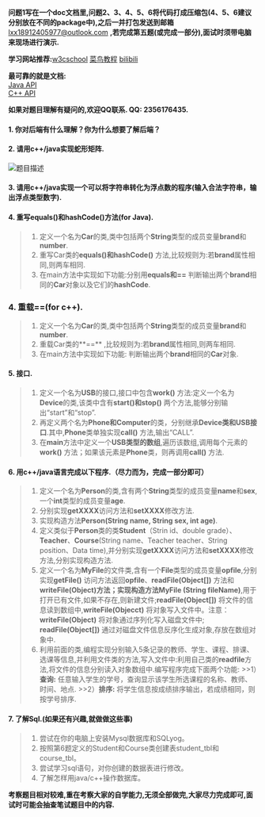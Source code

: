 **问题1写在一个doc文档里,问题2、3、4、5、6将代码打成压缩包(4、5、6建议分别放在不同的package中),之后一并打包发送到邮箱**lxx18912405977@outlook.com **,若完成第五题(或完成一部分),面试时须带电脑来现场进行演示.**

**学习网站推荐:**[w3cschool](https://www.w3cschool.cn/) [菜鸟教程](https://www.runoob.com/) [bilibili](https://www.bilibili.com)

**最可靠的就是文档:**<br>[Java API](https://docs.oracle.com/en/java/javase/18/docs/api/index.html) <br>[C++ API](https://www.apiref.com/cpp-zh/index.html)

**如果对题目理解有疑问的,欢迎QQ联系. QQ: 2356176435.**

#### 1. 你对后端有什么理解？你为什么想要了解后端？

#### 2. 请用c++/java实现蛇形矩阵.
![题目描述](https://i0.hdslb.com/bfs/album/21a108194a2c34b03edf1926a74c1cf04fdf03ee.png)

#### 3. 请用c++/java实现一个可以将字符串转化为浮点数的程序(输入合法字符串，输出浮点类型数字).

#### 4. 重写equals()和hashCode()方法(for Java).
>1) 定义一个名为**Car**的类,类中包括两个**String**类型的成员变量**brand**和**number**.
>2) 重写Car类的**equals()和hashCode()** 方法,比较规则为:若**brand**属性相同,则两车相同.
>3) 在main方法中实现如下功能:分别用**equals和==** 判断输出两个**brand**相同的**Car**对象以及它们的**hashCode**.

### 4. 重载==(for c++).
>1) 定义一个名为**Car**的类,类中包括两个**String**类型的成员变量**brand**和**number**.
>2) 重载Car类的**==** ,比较规则为:若**brand**属性相同,则两车相同.
>3) 在main方法中实现如下功能: 判断输出两个**brand**相同的**Car**对象.
	

#### 5. 接口.
>1) 定义一个名为**USB**的接口,接口中包含**work()** 方法:定义一个名为**Device**的类,该类中含有**start()和stop()** 两个方法,能够分别输出“start”和“stop”.
>2) 再定义两个名为**Phone和Computer**的类，分别继承**Device类和USB接口**.其中,**Phone**类单独实现**call()** 方法,输出“CALL”.
>3) 在**main**方法中定义一个**USB类型的数组**,遍历该数组,调用每个元素的**work()** 方法；如果该元素是**Phone**类，则再调用**call()** 方法.

#### 6. 用c++/java语言完成以下程序.（尽力而为，完成一部分即可）
>1) 定义一个名为**Person**的类,含有两个**String**类型的成员变量**name**和**sex**,一个**int**类型的成员变量**age**.
>2) 分别实现**getXXXX**访问方法和**setXXXX**修改方法.
>3) 实现构造方法**Person(String name, String sex, int age)**.
>4) 定义类似于**Person**类的类**Student**（Strin id、double grade）、**Teacher**、**Course**(String name、Teacher teacher、String position、Data time),并分别实现**getXXXX**访问方法和**setXXXX**修改方法,分别实现构造方法.
>5) 定义一个名为**MyFile**的文件类,含有一个**File**类型的成员变量**opfile**,分别实现**getFile()** 访问方法返回**opfile**、**readFile(Object[])** 方法和**writeFile(Object)**方法；实现构造方法**MyFile (String fileName)**,用于打开已有文件,如果不存在,则新建文件;**readFile(Object[])** 将文件的信息读到数组中,**writeFile(Objecct)** 将对象写入文件中。注意： **writeFile(Object)** 将对象通过序列化写入磁盘文件中; **readFile(Object[])** 通过对磁盘文件信息反序化生成对象,存放在数组对象中.
>6) 利用前面的类,编程实现分别输入5条记录的教师、学生、课程、排课、选课等信息,并利用文件类的方法,写入文件中:利用自己类的**readfile**方法,将文件的信息分别读入对象数组中.编写程序完成下面两个功能:
    >>1）**查询:** 任意输入学生的学号，查询显示该学生所选课程的名称、教师、时间、地点.
    >>2）**排序:** 将学生信息按成绩排序输出，若成绩相同，则按学号排序.
#### 7. 了解Sql.(如果还有兴趣,就做做这些事)
>1) 尝试在你的电脑上安装Mysql数据库和SQLyog。
>2) 按照第6题定义的Student和Course类创建表student_tbl和course_tbl。
>3) 尝试学习sql语句，对你创建的数据表进行修改。
>4) 了解怎样用java/c++操作数据库。

**考察题目相对较难,重在考察大家的自学能力,无须全部做完,大家尽力完成即可,面试时可能会抽查笔试题目中的内容.**


